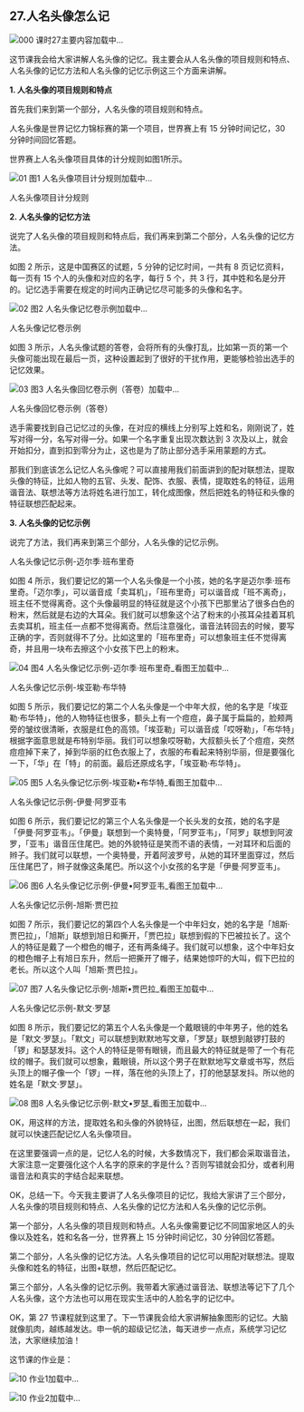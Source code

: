 ## 27.人名头像怎么记
![000 课时27主要内容](https://pic2.zhimg.com/v2-1dc7a53066f268254ebb699f829f7c6c.webp)加载中...


这节课我会给大家讲解人名头像的记忆。我主要会从人名头像的项目规则和特点、人名头像的记忆方法和人名头像的记忆示例这三个方面来讲解。


**1. 人名头像的项目规则和特点**


首先我们来到第一个部分，人名头像的项目规则和特点。


人名头像是世界记忆力锦标赛的第一个项目，世界赛上有 15 分钟时间记忆，30 分钟时间回忆答题。


世界赛上人名头像项目具体的计分规则如图1所示。


![01 图1 人名头像项目计分规则]()加载中...


人名头像项目计分规则


**2. 人名头像的记忆方法**


说完了人名头像的项目规则和特点后，我们再来到第二个部分，人名头像的记忆方法。


如图 2 所示，这是中国赛区的试题，5 分钟的记忆时间，一共有 8 页记忆资料，每一页有 15 个人的头像和对应的名字，每行 5 个，共 3 行，其中姓和名是分开的。记忆选手需要在规定的时间内正确记忆尽可能多的头像和名字。


![02 图2 人名头像记忆卷示例]()加载中...


人名头像记忆卷示例


如图 3 所示，人名头像试题的答卷，会将所有的头像打乱，比如第一页的第一个头像可能出现在最后一页，这种设置起到了很好的干扰作用，更能够检验出选手的记忆效果。


![03 图3 人名头像回忆卷示例（答卷）]()加载中...


人名头像回忆卷示例（答卷）


选手需要找到自己记忆过的头像，在对应的横线上分别写上姓和名，刚刚说了，姓写对得一分，名写对得一分。如果一个名字重复出现次数达到 3 次及以上，就会开始扣分，直到扣到零分为止，这也是为了防止部分选手采用蒙题的方式。


那我们到底该怎么记忆人名头像呢？可以直接用我们前面讲到的配对联想法，提取头像的特征，比如人物的五官、头发、配饰、衣服、表情，提取姓名的特征，运用谐音法、联想法等方法将姓名进行加工，转化成图像，然后把姓名的特征和头像的特征联想匹配起来。


**3. 人名头像的记忆示例**


说完了方法，我们再来到第三个部分，人名头像的记忆示例。


人名头像记忆示例-迈尔季·班布里奇


如图 4 所示，我们要记忆的第一个人名头像是一个小孩，她的名字是迈尔季·班布里奇。「迈尔季」，可以谐音成「卖耳机」，「班布里奇」可以谐音成「班不离奇」，班主任不觉得离奇。这个头像最明显的特征就是这个小孩下巴那里沾了很多白色的粉末，然后就是右边的大耳朵。我们就可以想象这个沾了粉末的小孩耳朵挂着耳机去卖耳机，班主任一点都不觉得离奇。然后注意强化，谐音法转回去的时候，要写正确的字，否则就得不了分。比如这里的「班布里奇」可以想象班主任不觉得离奇，并且用一块布去擦这个小女孩下巴上的粉末。


![04 图4 人名头像记忆示例-迈尔季·班布里奇_看图王]()加载中...


人名头像记忆示例-埃亚勒·布华特


如图 5 所示，我们要记忆的第二个人名头像是一个中年大叔，他的名字是「埃亚勒·布华特」，他的人物特征也很多，额头上有一个痘痘，鼻子属于扁扁的，脸颊两旁的皱纹很清晰，衣服是红色的高领。「埃亚勒」可以谐音成「哎呀勒」，「布华特」根据字面意思就是布特别华丽。我们可以想象哎呀勒，大叔额头长了个痘痘，突然痘痘掉下来了，掉到华丽的红色衣服上了，衣服的布看起来特别华丽，但是要强化一下，「华」在「特」的前面。最后还原成名字，「埃亚勒·布华特」。


![05 图5 人名头像记忆示例-埃亚勒•布华特_看图王]()加载中...


人名头像记忆示例-伊曼·阿罗亚韦


如图 6 所示，我们要记忆的第三个人名头像是一个长头发的女孩，她的名字是「伊曼·阿罗亚韦」。「伊曼」联想到一个奥特曼，「阿罗亚韦」，「阿罗」联想到阿波罗，「亚韦」谐音压住尾巴。她的外貌特征是笑而不语的表情，一对耳环和后面的辫子。我们就可以联想，一个奥特曼，开着阿波罗号，从她的耳环里面穿过，然后压住尾巴了，辫子就像这条尾巴。所以这个小女孩的名字是「伊曼·阿罗亚韦」。


![06 图6 人名头像记忆示例-伊曼•阿罗亚韦_看图王]()加载中...


人名头像记忆示例-旭斯·贾巴拉


如图 7 所示，我们要记忆的第四个人名头像是一个中年妇女，她的名字是「旭斯·贾巴拉」，「旭斯」联想到旭日和撕开，「贾巴拉」联想到假的下巴被拉长了。这个人的特征是戴了一个橙色的帽子，还有两条绳子。我们就可以想象，这个中年妇女的橙色帽子上有旭日东升，然后一把撕开了帽子，结果她惊吓的大叫，假下巴拉的老长。所以这个人叫「旭斯·贾巴拉」。


![07 图7 人名头像记忆示例-旭斯•贾巴拉_看图王]()加载中...


人名头像记忆示例-默文·罗瑟


如图 8 所示，我们要记忆的第五个人名头像是一个戴眼镜的中年男子，他的姓名是「默文·罗瑟」。「默文」可以联想到默默地写文章，「罗瑟」联想到敲锣打鼓的「锣」和瑟瑟发抖。这个人的特征是带有眼镜，而且最大的特征就是带了一个有花纹的帽子。我们就可以想象，戴眼镜，所以这个男子在默默地写文章或书写，然后头顶上的帽子像一个「锣」一样，落在他的头顶上了，打的他瑟瑟发抖。所以他的姓名是「默文·罗瑟」。


![08 图8 人名头像记忆示例-默文•罗瑟_看图王]()加载中...


OK，用这样的方法，提取姓名和头像的外貌特征，出图，然后联想在一起，我们就可以快速匹配记忆人名头像项目。


在这里要强调一点的是，记忆人名的时候，大多数情况下，我们都会采取谐音法，大家注意一定要强化这个人名字的原来的字是什么？否则写错就会扣分，或者利用谐音法和真实的字结合起来联想。


OK，总结一下。今天我主要讲了人名头像项目的记忆，我给大家讲了三个部分，人名头像的项目规则和特点、人名头像的记忆方法和人名头像的记忆示例。


第一个部分，人名头像的项目规则和特点。人名头像需要记忆不同国家地区人的头像以及姓名，姓和名各一分，世界赛上 15 分钟时间记忆，30 分钟回忆答题。


第二个部分，人名头像的记忆方法。人名头像项目的记忆可以用配对联想法。提取头像和姓名的特征，出图+联想，然后匹配记忆。


第三个部分，人名头像的记忆示例。我带着大家通过谐音法、联想法等记下了几个人名头像，这个方法也可以用在现实生活中的人脸名字的记忆中。


OK，第 27 节课程就到这里了。下一节课我会给大家讲解抽象图形的记忆。大脑就像肌肉，越练越发达。申一帆的超级记忆法，每天进步一点点，系统学习记忆法，大家继续加油！


这节课的作业是：


![10 作业1]()加载中...


![10 作业2]()加载中...

